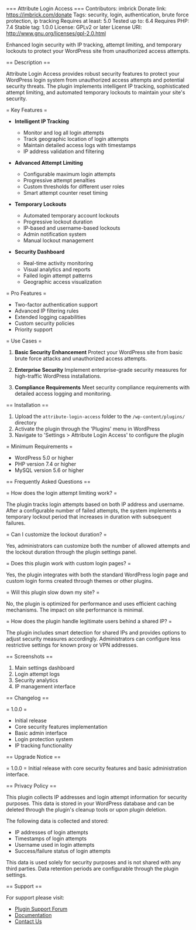 === Attribute Login Access ===
Contributors: imbrick
Donate link: https://imbrick.com/donate
Tags: security, login, authentication, brute force protection, ip tracking
Requires at least: 5.0
Tested up to: 6.4
Requires PHP: 7.4
Stable tag: 1.0.0
License: GPLv2 or later
License URI: http://www.gnu.org/licenses/gpl-2.0.html

Enhanced login security with IP tracking, attempt limiting, and temporary lockouts to protect your WordPress site from unauthorized access attempts.

== Description ==

Attribute Login Access provides robust security features to protect your WordPress login system from unauthorized access attempts and potential security threats. The plugin implements intelligent IP tracking, sophisticated attempt limiting, and automated temporary lockouts to maintain your site's security.

= Key Features =

* **Intelligent IP Tracking**
  - Monitor and log all login attempts
  - Track geographic location of login attempts
  - Maintain detailed access logs with timestamps
  - IP address validation and filtering

* **Advanced Attempt Limiting**
  - Configurable maximum login attempts
  - Progressive attempt penalties
  - Custom thresholds for different user roles
  - Smart attempt counter reset timing

* **Temporary Lockouts**
  - Automated temporary account lockouts
  - Progressive lockout duration
  - IP-based and username-based lockouts
  - Admin notification system
  - Manual lockout management

* **Security Dashboard**
  - Real-time activity monitoring
  - Visual analytics and reports
  - Failed login attempt patterns
  - Geographic access visualization

= Pro Features =

* Two-factor authentication support
* Advanced IP filtering rules
* Extended logging capabilities
* Custom security policies
* Priority support

= Use Cases =

1. **Basic Security Enhancement**
   Protect your WordPress site from basic brute force attacks and unauthorized access attempts.

2. **Enterprise Security**
   Implement enterprise-grade security measures for high-traffic WordPress installations.

3. **Compliance Requirements**
   Meet security compliance requirements with detailed access logging and monitoring.

== Installation ==

1. Upload the `attribute-login-access` folder to the `/wp-content/plugins/` directory
2. Activate the plugin through the 'Plugins' menu in WordPress
3. Navigate to 'Settings > Attribute Login Access' to configure the plugin

= Minimum Requirements =

* WordPress 5.0 or higher
* PHP version 7.4 or higher
* MySQL version 5.6 or higher

== Frequently Asked Questions ==

= How does the login attempt limiting work? =

The plugin tracks login attempts based on both IP address and username. After a configurable number of failed attempts, the system implements a temporary lockout period that increases in duration with subsequent failures.

= Can I customize the lockout duration? =

Yes, administrators can customize both the number of allowed attempts and the lockout duration through the plugin settings panel.

= Does this plugin work with custom login pages? =

Yes, the plugin integrates with both the standard WordPress login page and custom login forms created through themes or other plugins.

= Will this plugin slow down my site? =

No, the plugin is optimized for performance and uses efficient caching mechanisms. The impact on site performance is minimal.

= How does the plugin handle legitimate users behind a shared IP? =

The plugin includes smart detection for shared IPs and provides options to adjust security measures accordingly. Administrators can configure less restrictive settings for known proxy or VPN addresses.

== Screenshots ==

1. Main settings dashboard
2. Login attempt logs
3. Security analytics
4. IP management interface

== Changelog ==

= 1.0.0 =
* Initial release
* Core security features implementation
* Basic admin interface
* Login protection system
* IP tracking functionality

== Upgrade Notice ==

= 1.0.0 =
Initial release with core security features and basic administration interface.

== Privacy Policy ==

This plugin collects IP addresses and login attempt information for security purposes. This data is stored in your WordPress database and can be deleted through the plugin's cleanup tools or upon plugin deletion.

The following data is collected and stored:
* IP addresses of login attempts
* Timestamps of login attempts
* Username used in login attempts
* Success/failure status of login attempts

This data is used solely for security purposes and is not shared with any third parties. Data retention periods are configurable through the plugin settings.

== Support ==

For support please visit:
* [Plugin Support Forum](https://wordpress.org/support/plugin/attribute-login-access/)
* [Documentation](https://imbrick.com/docs/attribute-login-access/)
* [Contact Us](https://imbrick.com/contact/)